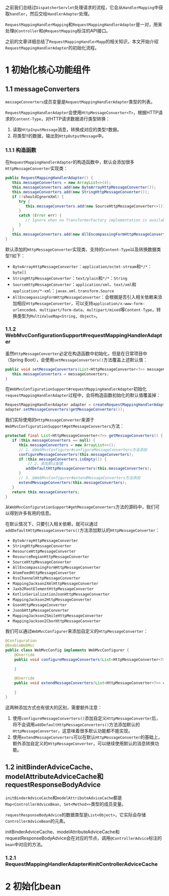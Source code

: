 之前我们总结过`DispatcherServlet`处理请求的流程，它会从`HandlerMapping`中获取`handler`，然后交给`HandlerAdapter`处理。

`RequestMappingHandlerMapping`和`RequestMappingHandlerAdapter`是一对，用来处理`@Controller`和`@RequestMapping`标注的API接口。

之前的文章详细总结了`RequestMappingHandlerMapp`的相关知识，本文开始介绍`RequestMappingHandlerAdapter`的初始化流程。

# 1 初始化核心功能组件
## 1.1 messageConverters
`messageConverters`成员变量是`RequestMappingHandlerAdapter`类型的列表。

`RequestMappingHandlerAdapter`会使用`HttpMessageConverter<T>`，根据HTTP请求的`Content-Type`，对HTTP请求数据进行类型转换：
1. 读取`HttpInputMessage`消息，转换成对应的类型`T`数据。
2. 将类型`T`的数据，输出到`HttpOutputMessage`中。

### 1.1.1 构造函数
在`RequestMappingHandlerAdapter`的构造函数中，默认会添加很多`HttpMessageConverter`实现类：
```java
public RequestMappingHandlerAdapter() {  
   this.messageConverters = new ArrayList<>(4);  
   this.messageConverters.add(new ByteArrayHttpMessageConverter());  
   this.messageConverters.add(new StringHttpMessageConverter());  
   if (!shouldIgnoreXml) {  
      try {  
         this.messageConverters.add(new SourceHttpMessageConverter<>());  
      }  
      catch (Error err) {  
         // Ignore when no TransformerFactory implementation is available  
      }  
   }  
   this.messageConverters.add(new AllEncompassingFormHttpMessageConverter());  
}
```

默认添加的`HttpMessageConverter`实现类、支持的`Content-Type`以及转换数据类型`T`如下：
- `ByteArrayHttpMessageConverter`：`application/octet-stream`和`*/*`：`byte[]`
- `StringHttpMessageConverter`：`text/plain`和`*/*`：`String`
- `SourceHttpMessageConverter`：`application/xml`、`text/xml`和`application/*-xml`：`javax.xml.transform.Source`
- `AllEncompassingFormHttpMessageConverter`：会根据是否引入相关依赖来添加相应`HttpMessageConverter`，可以支持`application/x-www-form-urlencoded`、`multipart/form-data`、`multipart/mixed`等`Content-Type`，转换类型为`MultiValueMap<String, Object>`。

### 1.1.2 WebMvcConfigurationSupport#requestMappingHandlerAdapter
虽然`HttpMessageConverter`必定在构造函数中初始化，但是在日常项目中（Spring Boot），会使用`setMessageConverters()`方法覆盖上述默认值：
```java
public void setMessageConverters(List<HttpMessageConverter<?>> messageConverters) {  
   this.messageConverters = messageConverters;  
}
```

在`WebMvcConfigurationSupport#requestMappingHandlerAdapter`初始化`requestMappingHandlerAdapter`过程中，会将构造函数初始化的默认值覆盖掉：
```java
RequestMappingHandlerAdapter adapter = createRequestMappingHandlerAdapter();  
adapter.setMessageConverters(getMessageConverters());
```

我们实际使用的`HttpMessageConverter`来源于`WebMvcConfigurationSupport#getMessageConverters`方法：
```java
protected final List<HttpMessageConverter<?>> getMessageConverters() {  
   if (this.messageConverters == null) {  
      this.messageConverters = new ArrayList<>();  
      // 1、从WebMvcConfigurer#configureMessageConverters方法添加
      configureMessageConverters(this.messageConverters);  
      if (this.messageConverters.isEmpty()) {  
	      // 2、添加默认配置
         addDefaultHttpMessageConverters(this.messageConverters);  
      }  
      // 3、从WebMvcConfigurer#extendMessageConverters方法添加
      extendMessageConverters(this.messageConverters);  
   }  
   return this.messageConverters;  
}
```

从`WebMvcConfigurationSupport#getMessageConverters`方法的源码中，我们可以得到许多有用的信息。

在默认情况下，只要引入相关依赖，就可以通过`addDefaultHttpMessageConverters()`方法添加默认的`HttpMessageConverter`：
- `ByteArrayHttpMessageConverter`
- `StringHttpMessageConverter`
- `ResourceHttpMessageConverter`
- `ResourceRegionHttpMessageConverter`
- `SourceHttpMessageConverter`
- `AllEncompassingFormHttpMessageConverter`
- `AtomFeedHttpMessageConverter`
- `RssChannelHttpMessageConverter`
- `MappingJackson2XmlHttpMessageConverter`
- `Jaxb2RootElementHttpMessageConverter`
- `KotlinSerializationJsonHttpMessageConverter`
- `MappingJackson2HttpMessageConverter`
- `GsonHttpMessageConverter`
- `JsonbHttpMessageConverter`
- `MappingJackson2SmileHttpMessageConverter`
- `MappingJackson2CborHttpMessageConverter`

我们可以通过`WebMvcConfigurer`来添加自定义的`HttpMessageConverter`：
```java
@Configuration  
@EnableWebMvc  
public class WebMvcConfig implements WebMvcConfigurer {  
    @Override  
    public void configureMessageConverters(List<HttpMessageConverter<?>> converters) {  
          
    }  
  
    @Override  
    public void extendMessageConverters(List<HttpMessageConverter<?>> converters) {  
          
    }  
}
```

这两种添加方式也有很大的区别，需要额外注意：
1. 使用`configureMessageConverters()`添加自定义`HttpMessageConverter`后，将不会调用`addDefaultHttpMessageConverters()`方法添加默认的`HttpMessageConverter`，这意味着很多默认功能都不能实现。
2. 使用`extendMessageConverters`可以在默认`HttpMessageConverter`的基础上，额外添加自定义的`HttpMessageConverter`，可以继续使用默认的消息转换功能。

## 1.2 initBinderAdviceCache、modelAttributeAdviceCache和requestResponseBodyAdvice
`initBinderAdviceCache`和`modelAttributeAdviceCache`都是`Map<ControllerAdviceBean, Set<Method>>`类型的成员变量。

`requestResponseBodyAdvice`的数据类型是`List<Object>`，它实际会存储`ControllerAdviceBean`的元素。

initBinderAdviceCache、modelAttributeAdviceCache和requestResponseBodyAdvice会在对应的节点，调用`@ControllerAdvice`标注的`bean`中对应的方法。

### 1.2.1 RequestMappingHandlerAdapter#initControllerAdviceCache


# 2 初始化bean
